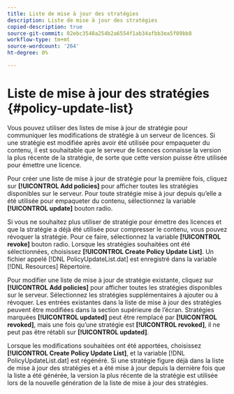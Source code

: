 ```yaml
---
title: Liste de mise à jour des stratégies
description: Liste de mise à jour des stratégies
copied-description: true
source-git-commit: 02ebc3548a254b2a6554f1ab34afbb3ea5f09bb8
workflow-type: tm+mt
source-wordcount: '264'
ht-degree: 0%

---
```


# Liste de mise à jour des stratégies {#policy-update-list}

Vous pouvez utiliser des listes de mise à jour de stratégie pour communiquer les modifications de stratégie à un serveur de licences. Si une stratégie est modifiée après avoir été utilisée pour empaqueter du contenu, il est souhaitable que le serveur de licences connaisse la version la plus récente de la stratégie, de sorte que cette version puisse être utilisée pour émettre une licence.

Pour créer une liste de mise à jour de stratégie pour la première fois, cliquez sur **[!UICONTROL Add policies]** pour afficher toutes les stratégies disponibles sur le serveur. Pour toute stratégie mise à jour depuis qu’elle a été utilisée pour empaqueter du contenu, sélectionnez la variable **[!UICONTROL update]** bouton radio.

Si vous ne souhaitez plus utiliser de stratégie pour émettre des licences et que la stratégie a déjà été utilisée pour compresser le contenu, vous pouvez révoquer la stratégie. Pour ce faire, sélectionnez la variable **[!UICONTROL revoke]** bouton radio. Lorsque les stratégies souhaitées ont été sélectionnées, choisissez **[!UICONTROL Create Policy Update List]**. Un fichier appelé [!DNL PolicyUpdateList.dat] est enregistré dans la variable [!DNL Resources] Répertoire.

Pour modifier une liste de mise à jour de stratégie existante, cliquez sur **[!UICONTROL Add policies]** pour afficher toutes les stratégies disponibles sur le serveur. Sélectionnez les stratégies supplémentaires à ajouter ou à révoquer. Les entrées existantes dans la liste de mise à jour des stratégies peuvent être modifiées dans la section supérieure de l’écran. Stratégies marquées **[!UICONTROL updated]** peut être remplacé par **[!UICONTROL revoked]**, mais une fois qu’une stratégie est **[!UICONTROL revoked]**, il ne peut pas être rétabli sur **[!UICONTROL updated]**.

Lorsque les modifications souhaitées ont été apportées, choisissez **[!UICONTROL Create Policy Update List]**, et la variable [!DNL PolicyUpdateList.dat] est régénéré. Si une stratégie figure déjà dans la liste de mise à jour des stratégies et a été mise à jour depuis la dernière fois que la liste a été générée, la version la plus récente de la stratégie est utilisée lors de la nouvelle génération de la liste de mise à jour des stratégies.
